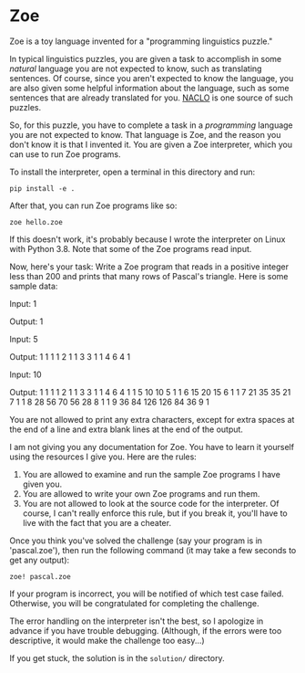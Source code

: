 # Zoe

Zoe is a toy language invented for a "programming linguistics puzzle."

In typical linguistics puzzles, you are given a task to accomplish in
some _natural_ language you are not expected to know, such as
translating sentences. Of course, since you aren't expected to know the
language, you are also given some helpful information about the
language, such as some sentences that are already translated for you.
[NACLO] is one source of such puzzles.

[NACLO]: https://nacloweb.org/

So, for this puzzle, you have to complete a task in a _programming_
language you are not expected to know. That language is Zoe, and the
reason you don't know it is that I invented it. You are given a Zoe
interpreter, which you can use to run Zoe programs.

To install the interpreter, open a terminal in this directory and run:

    pip install -e .

After that, you can run Zoe programs like so:

    zoe hello.zoe

If this doesn't work, it's probably because I wrote the interpreter on
Linux with Python 3.8. Note that some of the Zoe programs read input.

Now, here's your task: Write a Zoe program that reads in a positive
integer less than 200 and prints that many rows of Pascal's triangle.
Here is some sample data:

Input:
            1

Output:
            1


Input:
            5

Output:
            1
            1 1
            1 2 1
            1 3 3 1
            1 4 6 4 1


Input:
            10

Output:
            1
            1 1
            1 2 1
            1 3 3 1
            1 4 6 4 1
            1 5 10 10 5 1
            1 6 15 20 15 6 1
            1 7 21 35 35 21 7 1
            1 8 28 56 70 56 28 8 1
            1 9 36 84 126 126 84 36 9 1


You are not allowed to print any extra characters, except for extra
spaces at the end of a line and extra blank lines at the end of the
output.

I am not giving you any documentation for Zoe. You have to learn it
yourself using the resources I give you. Here are the rules:

1. You are allowed to examine and run the sample Zoe programs I have
   given you.
2. You are allowed to write your own Zoe programs and run them.
3. You are not allowed to look at the source code for the interpreter.
   Of course, I can't really enforce this rule, but if you break it,
   you'll have to live with the fact that you are a cheater.

Once you think you've solved the challenge (say your program is in
'pascal.zoe'), then run the following command (it may take a few
seconds to get any output):

    zoe! pascal.zoe

If your program is incorrect, you will be notified of which test case
failed. Otherwise, you will be congratulated for completing the
challenge.

The error handling on the interpreter isn't the best, so I apologize in
advance if you have trouble debugging. (Although, if the errors were too
descriptive, it would make the challenge too easy...)

If you get stuck, the solution is in the `solution/` directory.
